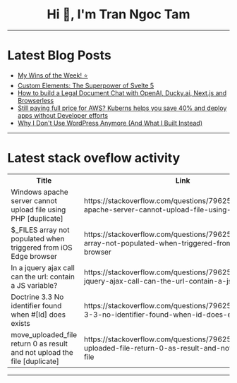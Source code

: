 <h1 align="center">Hi 👋, I'm Tran Ngoc Tam</h1>

---

# Latest Blog Posts 
<!-- BLOG-POST-LIST:START -->
- [My Wins of the Week! ⭐](https://dev.to/anitaolsen/my-wins-of-the-week-14on)
- [Custom Elements: The Superpower of Svelte 5](https://dev.to/leuzga/custom-elements-the-superpower-of-svelte-5-4mo)
- [How to build a Legal Document Chat with OpenAI, Ducky.ai, Next.js and Browserless](https://dev.to/kyle_eaton_268b8b0d67b221/how-to-build-a-legal-document-chat-with-openai-duckyai-nextjs-and-browserless-2559)
- [Still paying full price for AWS? Kuberns helps you save 40% and deploy apps without Developer efforts](https://dev.to/jevin/still-paying-full-price-for-aws-kuberns-helps-you-save-40-and-deploy-apps-without-developer-2n32)
- [Why I Don&#39;t Use WordPress Anymore &lpar;And What I Built Instead&rpar;](https://dev.to/sajjadakbari/why-i-dont-use-wordpress-anymore-and-what-i-built-instead-eb4)
<!-- BLOG-POST-LIST:END -->

---

# Latest stack oveflow activity
<table>
  <tr><th>Title</th><th>Link</th></tr>
  <!-- STACKOVERFLOW:START --><tr><td>Windows apache server cannot upload file using PHP [duplicate]</td><td>https://stackoverflow.com/questions/79625497/windows-apache-server-cannot-upload-file-using-php</td></tr><tr><td>$_FILES array not populated when triggered from iOS Edge browser</td><td>https://stackoverflow.com/questions/79625463/files-array-not-populated-when-triggered-from-ios-edge-browser</td></tr><tr><td>In a jquery ajax call can the url: contain a JS variable?</td><td>https://stackoverflow.com/questions/79625399/in-a-jquery-ajax-call-can-the-url-contain-a-js-variable</td></tr><tr><td>Doctrine 3.3 No identifier found when #[Id] does exists</td><td>https://stackoverflow.com/questions/79625384/doctrine-3-3-no-identifier-found-when-id-does-exists</td></tr><tr><td>move_uploaded_file return 0 as result and not upload the file [duplicate]</td><td>https://stackoverflow.com/questions/79625338/move-uploaded-file-return-0-as-result-and-not-upload-the-file</td></tr><!-- STACKOVERFLOW:END -->
</table>

---


